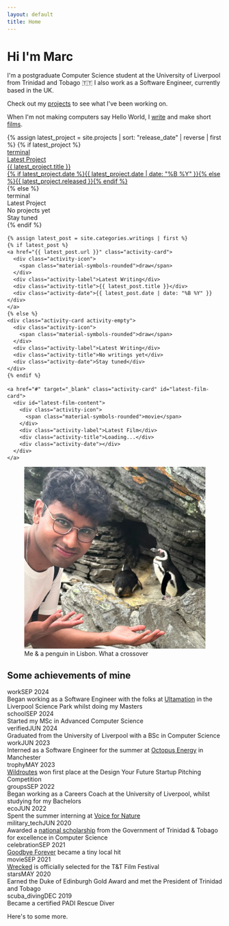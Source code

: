 ```yaml
---
layout: default
title: Home
---
```


# Hi I'm Marc

I'm a postgraduate Computer Science student at the University of Liverpool from Trinidad and Tobago 🇹🇹
I also work as a Software Engineer, currently based in the UK.

Check out my [projects](/projects) to see what I've been working on.

When I'm not making computers say Hello World, I [write](/writings) and make short [films](/films).

<div class="latest-activities">
  <div class="activities-grid">
    {% assign latest_project = site.projects | sort: "release_date" | reverse | first %}
    {% if latest_project %}
    <a href="{{ latest_project.url }}" class="activity-card">
      <div class="activity-icon">
        <span class="material-symbols-rounded">terminal</span>
      </div>
      <div class="activity-label">Latest Project</div>
      <div class="activity-title">{{ latest_project.title }}</div>
      <div class="activity-date">{% if latest_project.date %}{{ latest_project.date | date: "%B %Y" }}{% else %}{{ latest_project.released }}{% endif %}</div>
    </a>
    {% else %}
    <div class="activity-card activity-empty">
      <div class="activity-icon">
        <span class="material-symbols-rounded">terminal</span>
      </div>
      <div class="activity-label">Latest Project</div>
      <div class="activity-title">No projects yet</div>
      <div class="activity-date">Stay tuned</div>
    </div>
    {% endif %}

    {% assign latest_post = site.categories.writings | first %}
    {% if latest_post %}
    <a href="{{ latest_post.url }}" class="activity-card">
      <div class="activity-icon">
        <span class="material-symbols-rounded">draw</span>
      </div>
      <div class="activity-label">Latest Writing</div>
      <div class="activity-title">{{ latest_post.title }}</div>
      <div class="activity-date">{{ latest_post.date | date: "%B %Y" }}</div>
    </a>
    {% else %}
    <div class="activity-card activity-empty">
      <div class="activity-icon">
        <span class="material-symbols-rounded">draw</span>
      </div>
      <div class="activity-label">Latest Writing</div>
      <div class="activity-title">No writings yet</div>
      <div class="activity-date">Stay tuned</div>
    </div>
    {% endif %}

    <a href="#" target="_blank" class="activity-card" id="latest-film-card">
      <div id="latest-film-content">
        <div class="activity-icon">
          <span class="material-symbols-rounded">movie</span>
        </div>
        <div class="activity-label">Latest Film</div>
        <div class="activity-title">Loading...</div>
        <div class="activity-date"></div>
      </div>
    </a>
  </div>
</div>

<script>
document.addEventListener('DOMContentLoaded', function() {
  const API_KEY = "AIzaSyBP_ffszCIrC6efTQ_gyx3-mpCdyuDukPY";
  const CHANNEL_ID = "UCikA-2x66qt2odtnyuOEQCg";
  const filmCard = document.getElementById('latest-film-card');
  const filmContent = document.getElementById('latest-film-content');

  const setErrorState = () => {
    filmCard.classList.add('activity-empty');
    filmCard.removeAttribute('href');
    filmContent.innerHTML = `
      <div class="activity-icon">
        <span class="material-symbols-rounded">movie</span>
      </div>
      <div class="activity-label">Latest Film</div>
      <div class="activity-title">No films available</div>
      <div class="activity-date">Check back later</div>
    `;
  };

  fetch(`https://www.googleapis.com/youtube/v3/channels?part=contentDetails&id=${CHANNEL_ID}&key=${API_KEY}`)
    .then(response => response.json())
    .then(data => {
      if (!data.items || data.items.length === 0) throw new Error("Channel not found.");
      return data.items[0].contentDetails.relatedPlaylists.uploads;
    })
    .then(uploadsPlaylistId => {
      return fetch(`https://www.googleapis.com/youtube/v3/playlistItems?part=snippet&maxResults=1&playlistId=${uploadsPlaylistId}&key=${API_KEY}`);
    })
    .then(response => response.json())
    .then(data => {
      if (!data.items || data.items.length === 0) throw new Error("No videos found.");
      const latestVideo = data.items[0].snippet;
      const videoId = latestVideo.resourceId.videoId;
      const title = latestVideo.title;
      const publishedAt = new Date(latestVideo.publishedAt);
      
      filmCard.href = `https://www.youtube.com/watch?v=${videoId}`;
      filmCard.classList.remove('activity-empty');
      
      filmContent.innerHTML = `
        <div class="activity-icon">
          <span class="material-symbols-rounded">movie</span>
        </div>
        <div class="activity-label">Latest Film</div>
        <div class="activity-title">${title}</div>
        <div class="activity-date">${publishedAt.toLocaleDateString('en-US', { month: 'long', year: 'numeric' })}</div>
      `;
    })
    .catch(error => {
      console.error("Error fetching latest video:", error);
      setErrorState();
    });
});
</script>

<figure>
  <img src="assets/imgs/home.webp" alt="Me & a penguin in Lisbon">
  <figcaption>Me & a penguin in Lisbon. What a crossover</figcaption>
</figure>

## Some achievements of mine

<div class="achievements-timeline">
  <div class="timeline-item">
    <span class="timeline-date-row"><span class="timeline-icon"><span class="material-symbols-rounded">work</span></span><span class="timeline-date">SEP 2024</span></span>
    <div class="timeline-content">Began working as a Software Engineer with the folks at <a href="https://ultamation.com">Ultamation</a> in the Liverpool Science Park whilst doing my Masters</div>
  </div>
  <div class="timeline-item">
    <span class="timeline-date-row"><span class="timeline-icon"><span class="material-symbols-rounded">school</span></span><span class="timeline-date">SEP 2024</span></span>
    <div class="timeline-content">Started my MSc in Advanced Computer Science</div>
  </div>
  <div class="timeline-item">
    <span class="timeline-date-row"><span class="timeline-icon"><span class="material-symbols-rounded">verified</span></span><span class="timeline-date">JUN 2024</span></span>
    <div class="timeline-content">Graduated from the University of Liverpool with a BSc in Computer Science</div>
  </div>
  <div class="timeline-item">
    <span class="timeline-date-row"><span class="timeline-icon"><span class="material-symbols-rounded">work</span></span><span class="timeline-date">JUN 2023</span></span>
    <div class="timeline-content">Interned as a Software Engineer for the summer at <a href="https://octopus.energy">Octopus Energy</a> in Manchester</div>
  </div>
  <div class="timeline-item">
    <span class="timeline-date-row"><span class="timeline-icon"><span class="material-symbols-rounded">trophy</span></span><span class="timeline-date">MAY 2023</span></span>
    <div class="timeline-content"><a href="/wildroutes">Wildroutes</a> won first place at the Design Your Future Startup Pitching Competition</div>
  </div>
  <div class="timeline-item">
    <span class="timeline-date-row"><span class="timeline-icon"><span class="material-symbols-rounded">groups</span></span><span class="timeline-date">SEP 2022</span></span>
    <div class="timeline-content">Began working as a Careers Coach at the University of Liverpool, whilst studying for my Bachelors</div>
  </div>
  <div class="timeline-item">
    <span class="timeline-date-row"><span class="timeline-icon"><span class="material-symbols-rounded">eco</span></span><span class="timeline-date">JUN 2022</span></span>
    <div class="timeline-content">Spent the summer interning at <a href="https://voicefornature.com">Voice for Nature</a></div>
  </div>
  <div class="timeline-item">
    <span class="timeline-date-row"><span class="timeline-icon"><span class="material-symbols-rounded">military_tech</span></span><span class="timeline-date">JUN 2020</span></span>
    <div class="timeline-content">Awarded a <a href="https://napcol.bluechiptt.com/scholarships-2020/">national scholarship</a> from the Government of Trinidad & Tobago for excellence in Computer Science</div>
  </div>
  <div class="timeline-item">
    <span class="timeline-date-row"><span class="timeline-icon"><span class="material-symbols-rounded">celebration</span></span><span class="timeline-date">SEP 2021</span></span>
    <div class="timeline-content"><a href="/goodbyeforever">Goodbye Forever</a> became a tiny local hit</div>
  </div>
  <div class="timeline-item">
    <span class="timeline-date-row"><span class="timeline-icon"><span class="material-symbols-rounded">movie</span></span><span class="timeline-date">SEP 2021</span></span>
    <div class="timeline-content"><a href="/wrecked">Wrecked</a> is officially selected for the T&T Film Festival</div>
  </div>
  <div class="timeline-item">
    <span class="timeline-date-row"><span class="timeline-icon"><span class="material-symbols-rounded">stars</span></span><span class="timeline-date">MAY 2020</span></span>
    <div class="timeline-content">Earned the Duke of Edinburgh Gold Award and met the President of Trinidad and Tobago</div>
  </div>
  <div class="timeline-item">
    <span class="timeline-date-row"><span class="timeline-icon"><span class="material-symbols-rounded">scuba_diving</span></span><span class="timeline-date">DEC 2019</span></span>
    <div class="timeline-content">Became a certified PADI Rescue Diver</div>
  </div>
</div>

Here's to some more.